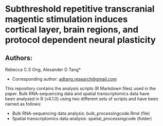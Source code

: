 # Subthreshold repetitive transcranial magentic stimulation induces cortical layer, brain regions, and protocol dependent neural plasticity

## Authors: 
Rebecca C.S Ong, Alexander D Tang*
* Corresponding author: adtang.research@gmail.com

This repository contains the analysis scripts (R Markdown files) used in the paper. Bulk RNA-sequencing data and spatial transcriptomics data have been analysed in R (v4.1.0) using two different sets of scripts and have been named as follows:
* Bulk RNA-sequencing data analysis: bulk_processingcode.Rmd (file)
* Spatial transcriptomics data analysis: spatial_processingcode (folder)
